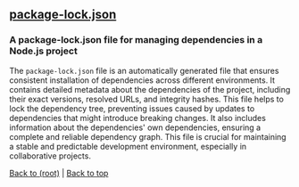 ## [package-lock.json](package-lock.json)

### A package-lock.json file for managing dependencies in a Node.js project

The `package-lock.json` file is an automatically generated file that ensures consistent installation of dependencies across different environments. It contains detailed metadata about the dependencies of the project, including their exact versions, resolved URLs, and integrity hashes. This file helps to lock the dependency tree, preventing issues caused by updates to dependencies that might introduce breaking changes. It also includes information about the dependencies' own dependencies, ensuring a complete and reliable dependency graph. This file is crucial for maintaining a stable and predictable development environment, especially in collaborative projects.

[Back to (root)](#root) | [Back to top](#table-of-contents)

